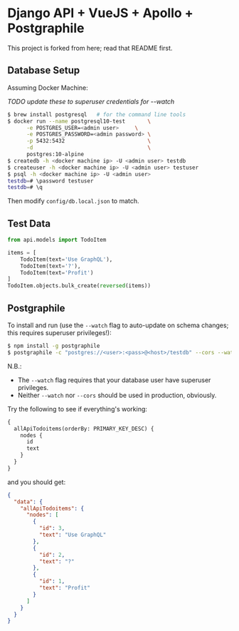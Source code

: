 # Django API + VueJS + Apollo + Postgraphile

This project is forked from here; read that README first.

## Database Setup

Assuming Docker Machine:

*TODO update these to superuser credentials for --watch*
```bash
$ brew install postgresql   # for the command line tools
$ docker run --name postgresql10-test       \
      -e POSTGRES_USER=<admin user>     \
      -e POSTGRES_PASSWORD=<admin password> \
      -p 5432:5432                          \
      -d                                    \
      postgres:10-alpine
$ createdb -h <docker machine ip> -U <admin user> testdb
$ createuser -h <docker machine ip> -U <admin user> testuser
$ psql -h <docker machine ip> -U <admin user>
testdb=# \password testuser
testdb=# \q
```

Then modify `config/db.local.json` to match.

## Test Data

```python
from api.models import TodoItem

items = [
    TodoItem(text='Use GraphQL'),
    TodoItem(text='?'),
    TodoItem(text='Profit')
]
TodoItem.objects.bulk_create(reversed(items))
```

## Postgraphile

To install and run (use the `--watch` flag to auto-update
on schema changes; this requires superuser privileges!):

```bash
$ npm install -g postgraphile
$ postgraphile -c "postgres://<user>:<pass>@<host>/testdb" --cors --watch
```

N.B.:
- The `--watch` flag requires that your database user have
superuser privileges.
- Neither `--watch` nor `--cors` should be used in
production, obviously.

Try the following to see if everything's working:

```graphql
{
  allApiTodoitems(orderBy: PRIMARY_KEY_DESC) {
    nodes {
      id
      text
    }
  }
}
```

and you should get:

```json
{
  "data": {
    "allApiTodoitems": {
      "nodes": [
        {
          "id": 3,
          "text": "Use GraphQL"
        },
        {
          "id": 2,
          "text": "?"
        },
        {
          "id": 1,
          "text": "Profit"
        }
      ]
    }
  }
}
```

